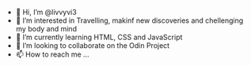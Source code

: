 - 👋 Hi, I’m @livvyvi3
- 👀 I’m interested in Travelling, makinf new discoveries and chellenging my body and mind
- 🌱 I’m currently learning HTML, CSS and JavaScript
- 💞️ I’m looking to collaborate on the Odin Project
- 📫 How to reach me ...

<!---
livvyvi3/livvyvi3 is a ✨ special ✨ repository because its `README.md` (this file) appears on your GitHub profile.
You can click the Preview link to take a look at your changes.
--->
